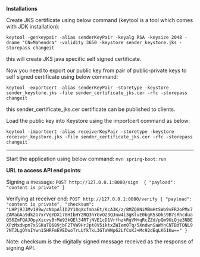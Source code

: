**Installations**

Create JKS certificate using below command (keytool is a tool which comes with JDK installation):

`keytool -genkeypair -alias senderKeyPair -keyalg RSA -keysize 2048 -dname "CN=Mahendra" -validity 3650 -keystore sender_keystore.jks -storepass changeit`

this will create JKS java specific self signed certificate.

Now you need to export our public key from pair of public-private keys to self signed certificate using below command:

`keytool -exportcert -alias senderKeyPair -storetype -keystore sender_keystore.jks -file sender_certificate_jks.cer -rfc -storepass changeit`

this sender_certificate_jks.cer certificate can be published to clients.

Load the public key into Keystore using the importcert command as below:

`keytool -importcert -alias receiverKeyPair -storetype -keystore receiver_keystore.jks -file sender_certificate_jks.cer -rfc -storepass changeit`

-------
Start the application using below command:
`mvn spring-boot:run`

**URL to access API end points**:

Signing a message:
`POST http://127.0.0.1:8080/sign 
{
  "payload": "content is private"
}`

Verifying at receiver end:
`POST http://127.0.0.1:8080/verify
{
  "payload": "content is private",
  "checksum": "LHPj9JJMv199w/cNbpAlID2Y10qXxfmhaEt/KcA3K/z/8MZQ8NiMBmHtSWo9vFR2oPMx7ZAMaGAa9dk2G7xrVqYDXi78HIbHY2RQ3hYGvO23QJnw4i3gKlvE0bgK5sOks9B7sRhcduaQS6ZmFQAJOpyXicvyBrMe93kQEl34RTjNVE1cD1VrfhzkRgVM+qRcZZd/pQm9UiQje3NBEXPzMxdwpm7xSSKuTQ689jbF2TVW9HrJpt0V5iktxZWIem0Tq/5XndwnSaWYnCNTBdTONL97NTJLgOYnIYwn15HRFmEVEDwoTrLUfkTxL3GTaWWp62LfCsKJ+Mc92dEqLK61Kw=="
}`

Note: checksum is the digitally signed message received as the response of signing API.


